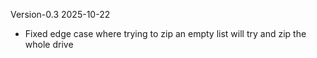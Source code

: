 Version-0.3
2025-10-22
 - Fixed edge case where trying to zip an empty list will try and zip the whole drive